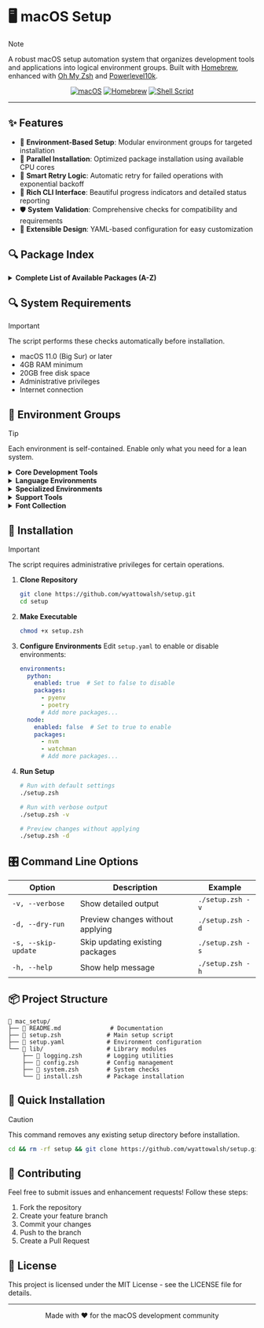 # 🖥️ macOS Setup

> [!NOTE]
> A robust macOS setup automation system that organizes development tools and applications into logical environment groups. Built with [Homebrew](https://brew.sh/), enhanced with [Oh My Zsh](https://ohmyz.sh/) and [Powerlevel10k](https://github.com/romkatv/powerlevel10k).

<div align="center">

[![macOS](https://img.shields.io/badge/macOS-000000?style=for-the-badge&logo=apple&logoColor=white)](https://www.apple.com/macos/)
[![Homebrew](https://img.shields.io/badge/Homebrew-FBB040?style=for-the-badge&logo=homebrew&logoColor=black)](https://brew.sh/)
[![Shell Script](https://img.shields.io/badge/shell_script-%23121011.svg?style=for-the-badge&logo=gnu-bash&logoColor=white)](https://www.zsh.org/)

</div>

---

## ✨ Features

- 🎯 **Environment-Based Setup**: Modular environment groups for targeted installation
- 🚀 **Parallel Installation**: Optimized package installation using available CPU cores
- 🔄 **Smart Retry Logic**: Automatic retry for failed operations with exponential backoff
- 🎨 **Rich CLI Interface**: Beautiful progress indicators and detailed status reporting
- 🛡️ **System Validation**: Comprehensive checks for compatibility and requirements
- 🔌 **Extensible Design**: YAML-based configuration for easy customization

## 🔍 Package Index

<details>
<summary><b>Complete List of Available Packages (A-Z)</b></summary>

| Package                                | Type | Description                     | Environment  |
| -------------------------------------- | ---- | ------------------------------- | ------------ |
| `academicons`                        | Font | Academic and scholarly icons    | Fonts        |
| `db-browser-for-sqlite`              | App  | SQLite database management      | Data Science |
| `devicons`                           | Font | Development-related icons       | Fonts        |
| `docker`                             | CLI  | Container runtime               | Docker       |
| `docker-completion`                  | CLI  | Docker command completions      | Docker       |
| `docker-compose`                     | CLI  | Multi-container orchestration   | Docker       |
| `fira-code`                          | Font | Programming font with ligatures | Fonts        |
| `font-academicons`                   | Font | Academic icons                  | Fonts        |
| `font-awesome-terminal-fonts`        | Font | Terminal-optimized icons        | Fonts        |
| `font-devicons`                      | Font | Developer icon font             | Fonts        |
| `font-fira-code`                     | Font | Programming ligatures           | Fonts        |
| `font-fontawesome`                   | Font | Popular icon library            | Fonts        |
| `font-foundation-icons`              | Font | Foundation framework icons      | Fonts        |
| `font-material-design-icons-webfont` | Font | Material Design web icons       | Fonts        |
| `font-material-icons`                | Font | Google's Material icons         | Fonts        |
| `font-montserrat`                    | Font | Modern sans-serif typeface      | Fonts        |
| `font-mynaui-icons`                  | Font | Myna UI icon set                | Fonts        |
| `font-new-york`                      | Font | Apple's serif typeface          | Fonts        |
| `font-sf-compact`                    | Font | Apple's compact system font     | Fonts        |
| `font-sf-mono`                       | Font | Apple's monospace font          | Fonts        |
| `font-sf-pro`                        | Font | Apple's system font             | Fonts        |
| `font-simple-line-icons`             | Font | Simple line icon set            | Fonts        |
| `gcc`                                | CLI  | GNU Compiler Collection         | Core         |
| `gh`                                 | CLI  | GitHub command-line tool        | Core         |
| `git`                                | CLI  | Version control system          | Core         |
| `github`                             | App  | GitHub desktop client           | Core         |
| `glance`                             | App  | Quick file preview utility      | System       |
| `google-chrome`                      | App  | Web browser                     | Web          |
| `google-drive`                       | App  | Cloud storage client            | System       |
| `graphviz`                           | CLI  | Graph visualization             | Java         |
| `iina`                               | App  | Media player                    | Media        |
| `java`                               | CLI  | Java Development Kit            | Java         |
| `jupyter-notebook-ql`                | App  | Notebook preview integration    | Python       |
| `logi-options+`                      | App  | Logitech device manager         | System       |
| `make`                               | CLI  | Build automation tool           | Core         |
| `mark-text`                          | App  | Markdown editor                 | Writing      |
| `miniconda`                          | CLI  | Python distribution             | Python       |
| `notion`                             | App  | Note-taking application         | Writing      |
| `nvm`                                | CLI  | Node version manager            | Node         |
| `obsidian`                           | App  | Knowledge base system           | Writing      |
| `poetry`                             | CLI  | Python dependency manager       | Python       |
| `pyenv`                              | CLI  | Python version manager          | Python       |
| `qlmarkdown`                         | App  | Markdown preview                | Web          |
| `quicklook-csv`                      | App  | CSV file preview                | Web          |
| `r`                                  | CLI  | Statistical computing           | R            |
| `rbenv`                              | CLI  | Ruby version manager            | Ruby         |
| `responsively`                       | App  | Responsive design testing       | Web          |
| `ruby-build`                         | CLI  | Ruby installation manager       | Ruby         |
| `slack`                              | App  | Team communication              | System       |
| `speedtest-cli`                      | CLI  | Network speed testing           | System       |
| `sphinx-doc`                         | CLI  | Documentation generator         | Python       |
| `spotify`                            | App  | Music streaming                 | Media        |
| `tree`                               | CLI  | Directory structure viewer      | Core         |
| `unar`                               | CLI  | Archive extraction              | System       |
| `visual-studio-code`                 | App  | Code editor                     | Core         |
| `watchman`                           | CLI  | File watching service           | Node         |
| `webpquicklook`                      | App  | WebP image preview              | Web          |
| `wget`                               | CLI  | File retrieval utility          | Core         |
| `zotero`                             | App  | Reference management            | Writing      |
| `zsh`                                | CLI  | Z shell                         | Core         |
| `zsh-completions`                    | CLI  | Shell completions               | Core         |

</details>

## 🔍 System Requirements

> [!IMPORTANT]
> The script performs these checks automatically before installation.

- macOS 11.0 (Big Sur) or later
- 4GB RAM minimum
- 20GB free disk space
- Administrative privileges
- Internet connection

## 🎯 Environment Groups

> [!TIP]
> Each environment is self-contained. Enable only what you need for a lean system.

<details>
<summary><b>Core Development Tools</b></summary>

Essential tools for any development workflow:

- `gcc` - GNU Compiler Collection
- `git` - Version control system
- `gh` - GitHub CLI
- `make` - Build automation tool
- `tree` - Directory structure viewer
- `wget` - File retrieval utility
- `zsh` - Z shell
- `zsh-completions` - Additional completions for Zsh
- `visual-studio-code` - Code editor
- `github` - GitHub desktop client

</details>

<details>
<summary><b>Language Environments</b></summary>

### Python Environment

- `pyenv` - Python version management
- `poetry` - Dependency management
- `miniconda` - Data science distribution
- `jupyter-notebook-ql` - Notebook previews
- `sphinx-doc` - Documentation generator

### Java Environment

- `java` - JDK installation
- `graphviz` - Graph visualization

### Ruby Environment

- `rbenv` - Ruby version management
- `ruby-build` - Ruby installation

### Node.js Environment

- `nvm` - Node version management
- `watchman` - File watching service

</details>

<details>
<summary><b>Specialized Environments</b></summary>

### Docker Environment

- `docker` - Container runtime
- `docker-compose` - Multi-container orchestration
- `docker-completion` - Shell completions

### R Statistical Environment

- `r` - R language and environment

### Web Development

- `google-chrome` - Web browser
- `responsively` - Responsive design testing
- `quicklook-csv` - CSV file previews
- `qlmarkdown` - Markdown previews
- `webpquicklook` - WebP image previews

### Data Science

- `db-browser-for-sqlite` - Database management
- `jupyter-notebook-ql` - Notebook integration

</details>

<details>
<summary><b>Support Tools</b></summary>

### Writing & Documentation

- `mark-text` - Markdown editor
- `notion` - Note-taking and collaboration
- `obsidian` - Knowledge base
- `zotero` - Reference management

### Media

- `iina` - Media player
- `spotify` - Music streaming

### System Utilities

- `glance` - Quick file preview
- `google-drive` - Cloud storage
- `logi-options+` - Logitech device manager
- `slack` - Team communication
- `speedtest-cli` - Network speed test
- `unar` - Archive extraction

</details>

<details>
<summary><b>Font Collection</b></summary>

### System Fonts

- `font-sf-pro` - San Francisco Pro
- `font-sf-compact` - San Francisco Compact
- `font-sf-mono` - San Francisco Mono
- `font-new-york` - New York serif

### Development Fonts

- `font-fira-code` - Programming ligatures
- `font-montserrat` - Modern sans-serif

### Icon Fonts

- `font-fontawesome` - FontAwesome icons
- `font-awesome-terminal-fonts` - Terminal icons
- `font-academicons` - Academic icons
- `font-devicons` - Development icons
- `font-foundation-icons` - Foundation icons
- `font-material-design-icons-webfont` - Material Design web font
- `font-material-icons` - Material Design icons
- `font-mynaui-icons` - Myna UI icons
- `font-simple-line-icons` - Simple line icons

</details>

## 🚀 Installation

> [!IMPORTANT]
> The script requires administrative privileges for certain operations.

1. **Clone Repository**

   ```bash
   git clone https://github.com/wyattowalsh/setup.git
   cd setup
   ```
2. **Make Executable**

   ```bash
   chmod +x setup.zsh
   ```
3. **Configure Environments**
   Edit `setup.yaml` to enable or disable environments:

   ```yaml
   environments:
     python:
       enabled: true  # Set to false to disable
       packages:
         - pyenv
         - poetry
         # Add more packages...
     node:
       enabled: false  # Set to true to enable
       packages:
         - nvm
         - watchman
         # Add more packages...
   ```
4. **Run Setup**

   ```bash
   # Run with default settings
   ./setup.zsh

   # Run with verbose output
   ./setup.zsh -v

   # Preview changes without applying
   ./setup.zsh -d
   ```

## 🎛️ Command Line Options

| Option                | Description                      | Example            |
| --------------------- | -------------------------------- | ------------------ |
| `-v, --verbose`     | Show detailed output             | `./setup.zsh -v` |
| `-d, --dry-run`     | Preview changes without applying | `./setup.zsh -d` |
| `-s, --skip-update` | Skip updating existing packages  | `./setup.zsh -s` |
| `-h, --help`        | Show help message                | `./setup.zsh -h` |

## 📦 Project Structure

```
📁 mac_setup/
├── 📄 README.md              # Documentation
├── 📄 setup.zsh             # Main setup script
├── 📄 setup.yaml            # Environment configuration
└── 📁 lib/                  # Library modules
    ├── 📄 logging.zsh       # Logging utilities
    ├── 📄 config.zsh        # Config management
    ├── 📄 system.zsh        # System checks
    └── 📄 install.zsh       # Package installation
```

## 🔄 Quick Installation

> [!CAUTION]
> This command removes any existing setup directory before installation.

```bash
cd && rm -rf setup && git clone https://github.com/wyattowalsh/setup.git && cd setup && chmod +x setup.zsh && ./setup.zsh -v
```

## 🤝 Contributing

Feel free to submit issues and enhancement requests! Follow these steps:

1. Fork the repository
2. Create your feature branch
3. Commit your changes
4. Push to the branch
5. Create a Pull Request

## 📝 License

This project is licensed under the MIT License - see the LICENSE file for details.

---

<div align="center">
Made with ❤️ for the macOS development community
</div>
